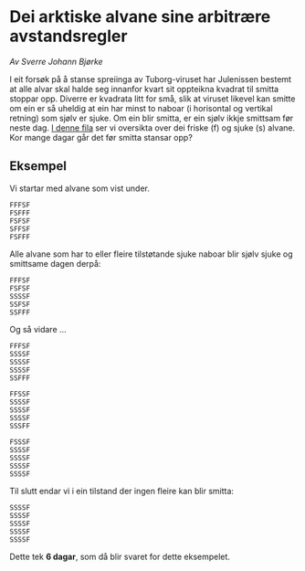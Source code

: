 ﻿# Dei arktiske alvane sine arbitrære avstandsregler

_Av Sverre Johann Bjørke_

I eit forsøk på å stanse spreiinga av Tuborg-viruset har Julenissen bestemt at alle alvar skal halde seg innanfor kvart sit oppteikna kvadrat til smitta stoppar opp. Diverre er kvadrata litt for små, slik at viruset likevel kan smitte om ein er så uheldig at ein har minst to naboar (i horisontal og vertikal retning) som sjølv er sjuke. Om ein blir smitta, er ein sjølv ikkje smittsam før neste dag. [I denne fila](elves.txt) ser vi oversikta over dei friske (f) og sjuke (s) alvane. Kor mange dagar går det før smitta stansar opp?

## Eksempel

Vi startar med alvane som vist under.

    FFFSF  
    FSFFF  
    FSFSF  
    SFFSF  
    FSFFF 

Alle alvane som har to eller fleire tilstøtande sjuke naboar blir sjølv sjuke og smittsame dagen derpå:

    FFFSF
    FSFSF
    SSSSF
    SSFSF
    SSFFF

Og så vidare ...

    FFFSF
    SSSSF
    SSSSF
    SSSSF
    SSFFF

    FFSSF
    SSSSF
    SSSSF
    SSSSF
    SSSFF

    FSSSF
    SSSSF
    SSSSF
    SSSSF
    SSSSF

Til slutt endar vi i ein tilstand der ingen fleire kan blir smitta:

    SSSSF
    SSSSF
    SSSSF
    SSSSF
    SSSSF

Dette tek **6 dagar**, som då blir svaret for dette eksempelet.
